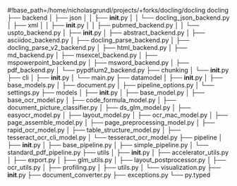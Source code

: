 #!base_path=/home/nicholasgrundl/projects/+forks/docling/docling
docling
├── backend
│   ├── json
│   │   ├── __init__.py
│   │   └── docling_json_backend.py
│   ├── xml
│   │   ├── __init__.py
│   │   ├── pubmed_backend.py
│   │   └── uspto_backend.py
│   ├── __init__.py
│   ├── abstract_backend.py
│   ├── asciidoc_backend.py
│   ├── docling_parse_backend.py
│   ├── docling_parse_v2_backend.py
│   ├── html_backend.py
│   ├── md_backend.py
│   ├── msexcel_backend.py
│   ├── mspowerpoint_backend.py
│   ├── msword_backend.py
│   ├── pdf_backend.py
│   └── pypdfium2_backend.py
├── chunking
│   └── __init__.py
├── cli
│   ├── __init__.py
│   └── main.py
├── datamodel
│   ├── __init__.py
│   ├── base_models.py
│   ├── document.py
│   ├── pipeline_options.py
│   └── settings.py
├── models
│   ├── __init__.py
│   ├── base_model.py
│   ├── base_ocr_model.py
│   ├── code_formula_model.py
│   ├── document_picture_classifier.py
│   ├── ds_glm_model.py
│   ├── easyocr_model.py
│   ├── layout_model.py
│   ├── ocr_mac_model.py
│   ├── page_assemble_model.py
│   ├── page_preprocessing_model.py
│   ├── rapid_ocr_model.py
│   ├── table_structure_model.py
│   ├── tesseract_ocr_cli_model.py
│   └── tesseract_ocr_model.py
├── pipeline
│   ├── __init__.py
│   ├── base_pipeline.py
│   ├── simple_pipeline.py
│   └── standard_pdf_pipeline.py
├── utils
│   ├── __init__.py
│   ├── accelerator_utils.py
│   ├── export.py
│   ├── glm_utils.py
│   ├── layout_postprocessor.py
│   ├── ocr_utils.py
│   ├── profiling.py
│   ├── utils.py
│   └── visualization.py
├── __init__.py
├── document_converter.py
├── exceptions.py
└── py.typed